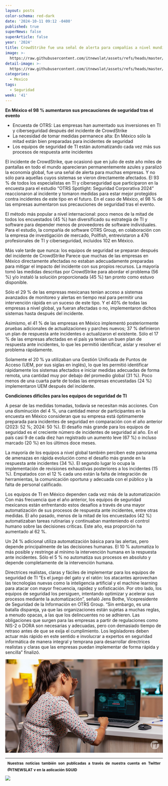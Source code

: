 ```yaml
---
layout: posts
color-schema: red-dark
date: '2024-10-11 09:12 -0400'
published: true
superNews: false
superArticle: false
year: '2024'
title: CrowdStrike fue una señal de alerta para compañías a nivel mundial
image: >-
  https://raw.githubusercontent.com/itnewslat/assets/refs/heads/master/img/540x320/Usuario-Preocupado-p.jpg
detail-image: >-
  https://raw.githubusercontent.com/itnewslat/assets/refs/heads/master/img/1024x680/Usuario-Preocupado-g.jpg
categories:
  - Mexico
tags:
  - Seguridad
week: '41'
---
```

**En México el 98 % aumentaron sus precauciones de seguridad tras el evento**

- Encuesta de OTRS: Las empresas han aumentado sus inversiones en TI y ciberseguridad después del incidente de CrowdStrike
- La necesidad de tomar medidas permanece alta: En México sólo la mitad están bien preparadas para incidentes de seguridad
- Los equipos de seguridad de TI están automatizando cada vez más sus procesos de respuesta ante incidentes

El incidente de CrowdStrike, que ocasionó que en julio de este año miles de pantallas en todo el mundo aparecieran permanentemente azules y paralizó la economía global, fue una señal de alerta para muchas empresas. Y no sólo para aquellas cuyos sistemas se vieron directamente afectados. El 93 % de todos los especialistas en TI y ciberseguridad que participaron en la encuesta para el estudio “OTRS Spotlight: Seguridad Corporativa 2024” reaccionaron al incidente y tomaron medidas para estar mejor protegidos contra incidentes de este tipo en el futuro. En el caso de México, el 98 % de las empresas aumentaron sus precauciones de seguridad tras el evento.

El método más popular a nivel internacional: poco menos de la mitad de todos los encuestados (45 %) han diversificado su estrategia de TI y software para depender menos de proveedores de software individuales. Para el estudio, la compañía de software OTRS Group, en colaboración con la empresa de investigación de mercado, Pollfish, entrevistaron a 476 profesionales de TI y ciberseguridad, incluidos 102 en México.

Más vale tarde que nunca: los equipos de seguridad se preparan después del incidente de CrowdStrike 
Parece que muchas de las empresas en México directamente afectadas no estaban adecuadamente preparadas para mitigar el impacto del incidente con sus propios recursos. La mayoría tomó las medidas descritas por CrowdStrike para abordar el problema (56 %) y/o instaló la solución proporcionada (45 %) tan pronto como estuvo disponible.

Sólo el 29 % de las empresas mexicanas tenían acceso a sistemas avanzados de monitoreo y alertas en tiempo real para permitir una intervención rápida en un suceso de este tipo. Y el 40% de todas las empresas a nivel global, ya fueran afectadas o no, implementaron dichos sistemas hasta después del incidente. 

Asimismo, el 41 % de las empresas en México implementó posteriormente pruebas adicionales de actualizaciones y parches nuevos; 37 % definieron un plan de respuesta ante incidentes o actualizaron el existente. Sólo el 17 % de las empresas afectadas en el país ya tenían un buen plan de respuesta ante incidentes, lo que les permitió identificar, aislar y resolver el problema rápidamente. 

Solamente el 20 % ya utilizaban una Gestión Unificada de Puntos de Acceso (UEM, por sus siglas en inglés), lo que les permitió identificar rápidamente los sistemas afectados e iniciar medidas adecuadas de forma remota, una cantidad muy por debajo del promedio global (31 %). Poco menos de una cuarta parte de todas las empresas encuestadas (24 %) implementaron UEM después del incidente.

**Condiciones difíciles para los equipos de seguridad de TI**

A pesar de las medidas tomadas, todavía se necesitan más acciones. Con una disminución del 4 %, una cantidad menor de participantes en la encuesta en México consideran que su empresa está óptimamente preparada para incidentes de seguridad en comparación con el año anterior (2023: 52 %; 2024: 50 %). El desafío más grande para los equipos de seguridad es el creciente número de incidentes de seguridad al año. En el país casi 9 de cada diez han registrado un aumento leve (67 %) o incluso marcado (20 %) en los últimos doce meses.

La mayoría de los equipos a nivel global también perciben este panorama de amenazas en rápida evolución como el desafío más grande en la respuesta ante incidentes (34 %). El segundo lugar lo ocupa la implementación de revisiones exhaustivas posteriores a los incidentes (15 %). Empatados con el 12 % cada uno están la falta de integración de herramientas, la comunicación oportuna y adecuada con el público y la falta de personal calificado. 

Los equipos de TI en México dependen cada vez más de la automatización 
Con más frecuencia que el año anterior, los equipos de seguridad mexicanos están enfrentando estos desafíos a través de una mayor automatización de sus procesos de respuesta ante incidentes, entre otras medidas. El año pasado, menos de la mitad de los encuestados (42 %) automatizaban tareas rutinarias y continuaban manteniendo el control humano sobre las decisiones críticas. Este año, esa proporción ha aumentado al 62 %. 

Un 24 % adicional utiliza automatización básica para las alertas, pero depende principalmente de las decisiones humanas. El 10 % automatiza lo más posible y restringe al mínimo la intervención humana en la respuesta ante incidentes. Sólo el 5 % no automatiza sus procesos en absoluto y depende completamente de la intervención humana.

Directrices realistas, claras y fáciles de implementar para los equipos de seguridad de TI 
“Es el juego del gato y el ratón: los atacantes aprovechan las tecnologías nuevas como la inteligencia artificial y el machine learning para atacar con mayor frecuencia, rapidez y sofisticación. Por otro lado, los equipos de seguridad los persiguen, intentando optimizar y acelerar sus procesos mediante la automatización”, señaló Jens Bothe, Vicepresidente de Seguridad de la Información en OTRS Group. “Sin embargo, es una batalla dispareja, ya que las organizaciones están sujetas a muchas reglas, a menudo opacas, a las que los delincuentes no se adhieren. Las obligaciones que surgen para las empresas a partir de regulaciones como NIS-2 o DORA son necesarias y adecuadas, pero con demasiado tiempo de retraso antes de que se exija el cumplimiento. Los legisladores deben actuar más rápido en este sentido e involucrar a expertos en seguridad informática de manera integral y temprana para desarrollar directrices realistas y claras que las empresas puedan implementar de forma rápida y sencilla” finalizó. 

![](https://raw.githubusercontent.com/itnewslat/assets/refs/heads/master/img/540x320/Usuario-Preocupado-p.jpg)

<table style="height: 42px;" width="569">
<tbody>
<tr>
<td style="text-align: justify;"><sub><strong>Nuestras noticias también son publicadas a través de nuestra cuenta en Twitter <a href="https://twitter.com/itnewslat?lang=es">@ITNEWSLAT</a> y en la aplicación <a href="https://squidapp.co/en/">SQUID</a></strong></sub></td>
</tr>
</tbody>
</table>

<img src="https://tracker.metricool.com/c3po.jpg?hash=56f88a41e39ab42c063cc51676587a04"/>